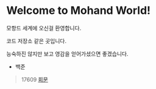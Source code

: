 # Welcome to Mohand World!

모항드 세계에 오신걸 환영합니다.

코드 저장소 같은 곳입니다.

능숙하진 않지만 보고 영감을 얻어가셨으면 좋겠습니다.

+ 백준
> 17609 [회문](https://www.acmicpc.net/problem/17609)

